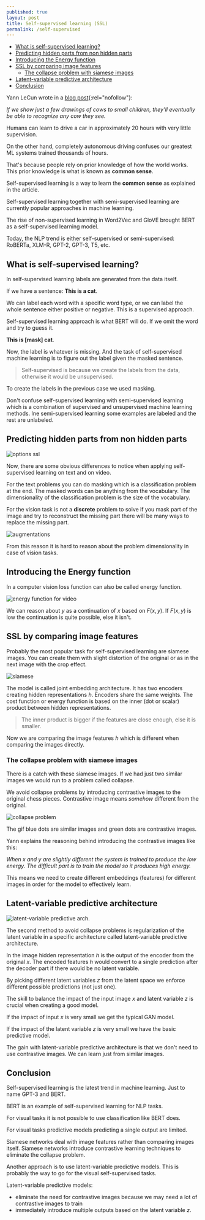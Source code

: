 ```yaml
---
published: true
layout: post
title: Self-supervised learning (SSL)
permalink: /self-supervised
---
```

- [What is self-supervised learning?](#what-is-self-supervised-learning)
- [Predicting hidden parts from non hidden parts](#predicting-hidden-parts-from-non-hidden-parts)
- [Introducing the Energy function](#introducing-the-energy-function)
- [SSL by comparing image features](#ssl-by-comparing-image-features)
  - [The collapse problem with siamese images](#the-collapse-problem-with-siamese-images)
- [Latent-variable predictive architecture](#latent-variable-predictive-architecture)
- [Conclusion](#conclusion)
 
Yann LeCun wrote in a [blog post](https://ai.facebook.com/blog/self-supervised-learning-the-dark-matter-of-intelligence/){:rel="nofollow"}:
 
_If we show just a few drawings of cows to small children, they'll eventually be able to recognize any cow they see._
 
Humans can learn to drive a car in approximately 20 hours with very little supervision. 
 
On the other hand, completely autonomous driving confuses our greatest ML systems trained thousands of hours.
 
That's because people rely on prior knowledge of how the world works. This prior knowledge is what is known as **common sense**.
 
Self-supervised learning is a way to learn the  **common sense** as explained in the article.
 
Self-supervised learning together with semi-supervised learning are currently popular approaches in machine learning.
 
The rise of non-supervised learning in Word2Vec and GloVE brought BERT as a self-supervised learning model. 
 
Today, the NLP trend is either self-supervised or semi-supervised: RoBERTa, XLM-R, GPT-2, GPT-3, T5, etc.

 
## What is self-supervised learning?
 
In self-supervised learning labels are generated from the data itself. 
 
If we have a sentence: **This is a cat**.
 
We can label each word with a specific word type, or we can label the whole sentence either positive or negative. This is a supervised approach.
 
Self-supervised learning approach is what BERT will do. If we omit the word and try to guess it.
 
**This is [mask] cat**.
 
Now, the label is whatever is missing. And the task of self-supervised machine learning is to figure out the label given the masked sentence.
 
> Self-supervised is because we create the labels from the data, otherwise it would be unsupervised.
 
To create the labels in the previous case we used masking.
 
Don't confuse self-supervised learning with semi-supervised learning which is a combination of supervised and unsupervised machine learning methods. Ine semi-supervised learning some examples are labeled and the rest are unlabeled.
 
 
## Predicting hidden parts from non hidden parts
 
![options ssl](/images/2021/07/self-supervised.options.png)
 
 
Now, there are some obvious differences to notice when applying self-supervised learning on text and on video.
 
For the text problems you can do masking which is a classification problem at the end. The masked words can be anything from the vocabulary. The dimensionality of the classification problem is the size of the vocabulary.
 
For the vision task is not a **discrete** problem to solve if you mask part of the image and try to reconstruct the missing part there will be many ways to replace the missing part.
 
![augmentations](/images/2021/07/augmentations.jpg)
 
From this reason it is hard to reason about the problem dimensionality in case of vision tasks.
 
 
## Introducing the Energy function
 
In a computer vision loss function can also be called energy function. 
 
![energy function for video](/images/2021/07/energy.video.png)
 
We can reason about $y$ as a continuation of $x$ based on $F(x,y)$. If $F(x,y)$ is low the continuation is quite possible, else it isn't.
 
## SSL by comparing image features
 
Probably the most popular task for self-supervised learning are siamese images. You can create them with slight distortion of the original or as in the next image with the crop effect.
 
![siamese](/images/2021/07/siamese.png)
 
The model is called joint embedding architecture. It has two encoders creating hidden representations $h$. Encoders share the same weights. The cost function or energy function is based on the inner (dot or scalar) product between hidden representations.
 
> The inner product is bigger if the features are close enough, else it is smaller.
 
Now we are comparing the image features $h$ which is different when comparing the images directly.
 
### The collapse problem with siamese images
 
There is a catch with these siamese images. If we had just two similar images we would run to a problem called collapse. 
 
We avoid collapse problems by introducing contrastive images to the original chess pieces. Contrastive image means _somehow_ different from the original.
 
![collapse problem](/images/2021/07/ssl.energy.gif)
 
The gif blue dots are similar images and green dots are contrastive images.
 
Yann explains the reasoning behind introducing the contrastive images like this:
 
_When $x$ and $y$ are slightly different the system is trained to produce the low energy. The difficult part is to train the model so it produces high energy._
 
This means we need to create different embeddings (features) for different images in order for the model to effectively learn.
 
 
## Latent-variable predictive architecture
 
![latent-variable predictive arch.](/images/2021/07/latent.variable.predictive.architecture.png)
 
The second method to avoid collapse problems is regularization of the latent variable in a specific architecture called latent-variable predictive architecture.
 
In the image hidden representation $h$ is the output of the encoder from the original $x$. The encoded features $h$ would convert to a single prediction after the decoder part if there would be no latent variable.
 
By picking different latent variables $z$ from the latent space we enforce different possible predictions (not just one).
 
The skill to balance the impact of the input image $x$ and latent variable $z$ is crucial when creating a good model. 
 
If the impact of input $x$ is very small we get the typical GAN model.
 
If the impact of the latent variable $z$ is very small we have the basic predictive model.
 
The gain with latent-variable predictive architecture is that we don't need to use contrastive images. We can learn just from similar images.
 
 
## Conclusion
 
Self-supervised learning is the latest trend in machine learning. Just to name GPT-3 and BERT.
 
BERT is an example of self-supervised learning for NLP tasks. 
 
For visual tasks it is not possible to use classification like BERT does.
 
For visual tasks predictive models predicting a single output are limited.
 
Siamese networks deal with image features rather than comparing images itself. Siamese networks introduce contrastive learning techniques to eliminate the collapse problem.
 
Another approach is to use latent-variable predictive models. This is probably the way to go for the visual self-supervised tasks. 
 
Latent-variable predictive models:
 
* eliminate the need for contrastive images because we may need a lot of contrastive images to train
* immediately introduce multiple outputs based on the latent variable $z$.


